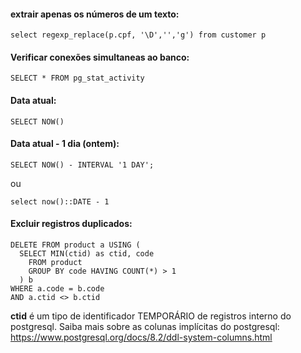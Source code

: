 #### extrair apenas os números de um texto:
```
select regexp_replace(p.cpf, '\D','','g') from customer p 
```

#### Verificar conexões simultaneas ao banco:
```
SELECT * FROM pg_stat_activity
```

#### Data atual:
```
SELECT NOW()
```

#### Data atual - 1 dia (ontem):
```
SELECT NOW() - INTERVAL '1 DAY';
```
ou
```
select now()::DATE - 1
``` 

#### Excluir registros duplicados:
```
DELETE FROM product a USING (
  SELECT MIN(ctid) as ctid, code
    FROM product 
    GROUP BY code HAVING COUNT(*) > 1
  ) b
WHERE a.code = b.code 
AND a.ctid <> b.ctid
```

**ctid** é um tipo de identificador TEMPORÁRIO de registros interno do postgresql. Saiba mais sobre as colunas implícitas do postgresql:  
<https://www.postgresql.org/docs/8.2/ddl-system-columns.html>


